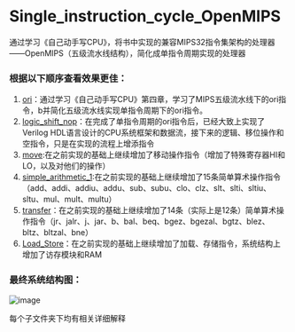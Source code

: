 # Single_instruction_cycle_OpenMIPS
通过学习《自己动手写CPU》，将书中实现的兼容MIPS32指令集架构的处理器——OpenMIPS（五级流水线结构），简化成单指令周期实现的处理器

### 根据以下顺序查看效果更佳：

1. [ori](https://github.com/zach0zhang/Single_instruction_cycle_OpenMIPS/tree/master/ori)：通过学习《自己动手写CPU》第四章，学习了MIPS五级流水线下的ori指令，b并简化五级流水线实现单指令周期下的ori指令。
2. [logic_shift_nop](https://github.com/zach0zhang/Single_instruction_cycle_OpenMIPS/tree/master/logic_shift_nop)：在完成了单指令周期的ori指令后，已经大致上实现了Verilog HDL语言设计的CPU系统框架和数据流，接下来的逻辑、移位操作和空指令，只是在实现的流程上增添指令
3. [move](https://github.com/zach0zhang/Single_instruction_cycle_OpenMIPS/tree/master/move):在之前实现的基础上继续增加了移动操作指令（增加了特殊寄存器HI和LO，以及对他们的操作）
4. [simple_arithmetic_1](https://github.com/zach0zhang/Single_instruction_cycle_OpenMIPS/tree/master/simple_arithmetic_1):在之前实现的基础上继续增加了15条简单算术操作指令（add、addi、addiu、addu、sub、subu、clo、clz、slt、slti、sltiu、sltu、mul、mult、multu）
5. [transfer](https://github.com/zach0zhang/Single_instruction_cycle_OpenMIPS/tree/master/transfer)：在之前实现的基础上继续增加了14条（实际上是12条）简单算术操作指令（jr、jalr、j、jar、b、bal、beq、bgez、bgezal、bgtz、blez、bltz、bltzal、bne） 
6. [Load_Store](https://github.com/zach0zhang/Single_instruction_cycle_OpenMIPS/tree/master/Load_Store)：在之前实现的基础上继续增加了加载、存储指令，系统结构上增加了访存模块和RAM 

### 最终系统结构图：
![image](https://github.com/zach0zhang/Single_instruction_cycle_OpenMIPS/blob/master/Load_Store/md_images/LS_struct.png)

每个子文件夹下均有相关详细解释
